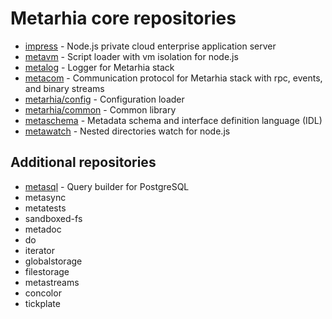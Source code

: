 # Metarhia core repositories

- [impress](https://github.com/metarhia/impress) - Node.js private cloud
enterprise application server
- [metavm](https://github.com/metarhia/metavm) - Script loader with vm isolation
for node.js
- [metalog](https://github.com/metarhia/metalog) - Logger for Metarhia stack
- [metacom](https://github.com/metarhia/metacom) - Communication protocol for
Metarhia stack with rpc, events, and binary streams
- [metarhia/config](https://github.com/metarhia/config) - Configuration loader
- [metarhia/common](https://github.com/metarhia/common) - Common library
- [metaschema](https://github.com/metarhia/metaschema) - Metadata schema and
interface definition language (IDL)
- [metawatch](https://github.com/metarhia/metawatch) - Nested directories watch
for node.js

## Additional repositories

- [metasql](https://github.com/metarhia/metasql) - Query builder for PostgreSQL
- metasync
- metatests
- sandboxed-fs
- metadoc
- do
- iterator
- globalstorage
- filestorage
- metastreams
- concolor
- tickplate
